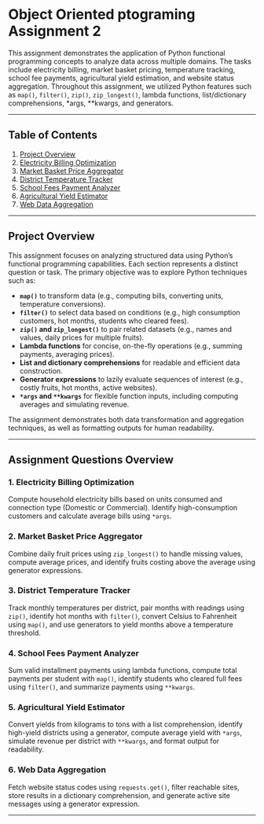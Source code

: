 # Object Oriented ptograming Assignment 2

This assignment demonstrates the application of Python functional programming concepts to analyze data across multiple domains. The tasks include electricity billing, market basket pricing, temperature tracking, school fee payments, agricultural yield estimation, and website status aggregation. Throughout this assignment, we utilized Python features such as `map()`, `filter()`, `zip()`, `zip_longest()`, lambda functions, list/dictionary comprehensions, *args, **kwargs, and generators.

---

## Table of Contents

1. [Project Overview](#project-overview)  
2. [Electricity Billing Optimization](#electricity-billing-optimization)  
3. [Market Basket Price Aggregator](#market-basket-price-aggregator)  
4. [District Temperature Tracker](#district-temperature-tracker)  
5. [School Fees Payment Analyzer](#school-fees-payment-analyzer)  
6. [Agricultural Yield Estimator](#agricultural-yield-estimator)  
7. [Web Data Aggregation](#web-data-aggregation)  

---

## Project Overview

This assignment focuses on analyzing structured data using Python’s functional programming capabilities. Each section represents a distinct question or task. The primary objective was to explore Python techniques such as:

- **`map()`** to transform data (e.g., computing bills, converting units, temperature conversions).  
- **`filter()`** to select data based on conditions (e.g., high consumption customers, hot months, students who cleared fees).  
- **`zip()` and `zip_longest()`** to pair related datasets (e.g., names and values, daily prices for multiple fruits).  
- **Lambda functions** for concise, on-the-fly operations (e.g., summing payments, averaging prices).  
- **List and dictionary comprehensions** for readable and efficient data construction.  
- **Generator expressions** to lazily evaluate sequences of interest (e.g., costly fruits, hot months, active websites).  
- **`*args` and `**kwargs`** for flexible function inputs, including computing averages and simulating revenue.  

The assignment demonstrates both data transformation and aggregation techniques, as well as formatting outputs for human readability.

---

## Assignment Questions Overview

### 1. Electricity Billing Optimization
Compute household electricity bills based on units consumed and connection type (Domestic or Commercial). Identify high-consumption customers and calculate average bills using `*args`.

### 2. Market Basket Price Aggregator
Combine daily fruit prices using `zip_longest()` to handle missing values, compute average prices, and identify fruits costing above the average using generator expressions.

### 3. District Temperature Tracker
Track monthly temperatures per district, pair months with readings using `zip()`, identify hot months with `filter()`, convert Celsius to Fahrenheit using `map()`, and use generators to yield months above a temperature threshold.

### 4. School Fees Payment Analyzer
Sum valid installment payments using lambda functions, compute total payments per student with `map()`, identify students who cleared full fees using `filter()`, and summarize payments using `**kwargs`.

### 5. Agricultural Yield Estimator
Convert yields from kilograms to tons with a list comprehension, identify high-yield districts using a generator, compute average yield with `*args`, simulate revenue per district with `**kwargs`, and format output for readability.

### 6. Web Data Aggregation
Fetch website status codes using `requests.get()`, filter reachable sites, store results in a dictionary comprehension, and generate active site messages using a generator expression.

---
